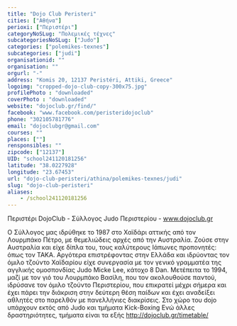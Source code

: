 ```yaml
---
title: "Dojo Club Peristeri"
cities: ["Αθήνα"]
perioxi: ["Περιστέρι"]
categoryNoSLug: "Πολεμικές τέχνες"
subcategoriesNoSLug: ["Judo"]
categories: ["polemikes-texnes"]
subcategories: ["judi"]
organisationid: ""
organisation: ""
orgurl: "-"
address: "Komis 20, 12137 Peristéri, Attiki, Greece"
logoimg: "cropped-dojo-club-copy-300x75.jpg"
profilePhoto : "downloaded"
coverPhoto : "downloaded"
website: "dojoclub.gr/find/"
facebook: "www.facebook.com/peristeridojoclub"
phone: "302105781776"
email: "dojoclubgr@gmail.com"
courses: ""
places: [""]
rensponsibles: ""
zipcode: ["12137"]
UID: "school241120181256"
latitude: "38.0227928"
longitude: "23.67453"
url: "dojo-club-peristeri/athina/polemikes-texnes/judi"
slug: "dojo-club-peristeri"
aliases:
    - /school241120181256
---
```



Περιστέρι DojoClub - Σύλλογος Judo Περιστερίου - www.dojoclub.gr

Ο Σύλλογος μας ιδρύθηκε το 1987 στο Χαϊδάρι αττικής από τον Λουρμπάκο Πέτρο, με θεμελιώδεις αρχές από την Αυστραλία. Ζούσε στην Αυστραλία και είχε δίπλα του, τους καλύτερους Ιάπωνες προπονητές: όπως τον ΤΑΚΑ. Αργότερα επιστρέφοντας στην Ελλάδα και ιδρύοντας τον όμιλο τζούντο Χαϊδαρίου είχε συνεργασία με τον γενικό γραμματέα της αγγλικής ομοσπονδίας Judo Μicke Lee, κάτοχο 8 Dan. Μετέπειτα το 1994, μαζί με τον γιό του Λουρμπάκο Βασίλη, που τον ακολουθούσε παντού, ιδρύσανε τον όμιλο τζούντο Περιστερίου, που επικρατεί μέχρι σήμερα και έχει πάρει την διάκριση στην δεύτερη θέση παίδων και έχει αναδείξει αθλητές στο παρελθόν με πανελλήνιες διακρίσεις. Στο χώρο του dojo υπάρχουν εκτός από Judo και τμήματα Kick-Boxing Ενώ άλλες δραστηριότητες, τμήματα είναι τα εξής http://dojoclub.gr/timetable/